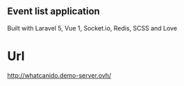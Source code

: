 ## Event list application
Built with Laravel 5, Vue 1, Socket.io, Redis, SCSS and Love

# Url
http://whatcanido.demo-server.ovh/
